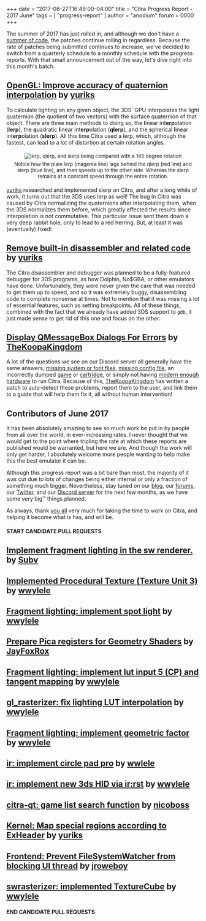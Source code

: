+++
date = "2017-06-27T16:49:00-04:00"
title = "Citra Progress Report - 2017 June"
tags = [ "progress-report" ]
author = "anodium"
forum = 0000
+++

The summer of 2017 has just rolled in, and although we don't have a [summer of code](https://developers.google.com/open-source/gsoc/), the patches continue rolling in regardless. Because the rate of patches being submitted continues to increase, we've decided to switch from a quarterly schedule to a monthly schedule with the progress reports. With that small announcement out of the way, let's dive right into this month's batch.
<br />

## [OpenGL: Improve accuracy of quaternion interpolation](https://github.com/citra-emu/citra/pull/2729) by [yuriks](https://github.com/yuriks)

To calculate lighting on any given object, the 3DS' GPU interpolates the light quaternion (the quotient of two vectors) with the surface quaternion of that object. There are three main methods to doing so, the **l**inear int**erp**olation (**lerp**), the **q**uadratic **l**inear int**erp**olation (**qlerp**), and the **s**pherical **l**inear int**erp**olation (**slerp**). All this time Citra used a lerp, which, although the fastest, can lead to a lot of distortion at certain rotation angles.

<p style="text-align: center; font-size: small; padding: 1%">
<img style="padding: 0% 0% 1% 0%" alt="lerp, qlerp, and slerp being compared with a 145 degree rotation" src="/images/entry/citra-progress-report-2017-june/lerp-qlerp-slerp.gif" />
<br />
Notice how the plain lerp (magenta line) lags behind the qlerp (red line) and slerp (blue line), and then speeds up to the other side. Whereas the slerp remains at a constant speed through the entire rotation.
</p>

[yuriks](https://github.com/yuriks) researched and implemented slerp on Citra, and after a long while of work, it turns out that the 3DS uses lerp as well! The bug in Citra was caused by Citra normalizing the quaternions after interpolating them, when the 3DS normalizes them before, which greatly affected the results since interpolation is not commutative. This particular issue sent them down a very deep rabbit hole, only to lead to a red herring. But, at least it was (eventually) fixed!

## [Remove built-in disassembler and related code](https://github.com/citra-emu/citra/pull/2689) by [yuriks](https://github.com/yuriks)

The Citra disassembler and debugger was planned to be a fully-featured debugger for 3DS programs, as how Dolphin, No$GBA, or other emulators have done. Unfortunately, they were never given the care that was needed to get them up to speed, and so it was extremely buggy, disassembling code to complete nonsense at times. Not to mention that it was missing a lot of essential features, such as setting breakpoints. All of these things, combined with the fact that we already have added 3DS support to `gdb`, it just made sense to get rid of this one and focus on the other.

## [Display QMessageBox Dialogs For Errors](https://github.com/citra-emu/citra/pull/2611) by [TheKoopaKingdom](https://github.com/TheKoopaKingdom)

A lot of the questions we see on our Discord server all generally have the same answers; [missing system or font files](https://citra-emu.org/wiki/dumping-system-archives-and-the-shared-fonts-from-a-3ds-console/), [missing config file](https://citra-emu.org/wiki/dumping-config-savegame-from-a-3ds-console/), an incorrectly dumped [game](https://citra-emu.org/wiki/dumping-installed-titles/) or [cartridge](https://citra-emu.org/wiki/dumping-game-cartridges/), or simply not having [modern enough hardware](https://citra-emu.org/wiki/faq/#what-kind-of-specification-do-i-need-to-run-citra) to run Citra. Because of this, [TheKoopaKingdom](https://github.com/TheKoopaKingdom) has written a patch to auto-detect these problems, report them to the user, and link them to a guide that will help them fix it, all without human intervention!

## Contributors of June 2017

It has been absolutely amazing to see so much work be put in by people from all over the world, in ever-increasing rates. I never thought that we would get to the point where tripling the rate at which these reports are published would be warranted, but here we are. And though the work will only get harder, I absolutely welcome more people wanting to help make this the best emulator it can be.

Although this progress report was a bit bare than most, the majority of it was cut due to lots of changes being either internal or only a fraction of something much bigger. Nevertheless, stay tuned on our [blog](https://citra-emu.org/), our [forums](https://community.citra-emu.org/), our [Twitter](https://twitter.com/citraemu), and our [Discord server](https://discord.gg/fZwvKPu) for the next few months, as we have some very big™ things planned.

 As always, thank [you all](https://github.com/citra-emu/citra/graphs/contributors?from=2017-04-16&amp;to=2017-06-27&amp;type=c) very much for taking the time to work on Citra, and helping it become what is has, and will be.


#### START CANDIDATE PULL REQUESTS ####

## [Implement fragment lighting in the sw renderer.](https://github.com/citra-emu/citra/pull/2766) by [Subv](https://github.com/Subv)
## [Implemented Procedural Texture (Texture Unit 3)](https://github.com/citra-emu/citra/pull/2697) by [wwylele](https://github.com/wwylele)
## [Fragment lighting: implement spot light](https://github.com/citra-emu/citra/pull/2727) by [wwylele](https://github.com/wwylele)
## [Prepare Pica registers for Geometry Shaders](https://github.com/citra-emu/citra/pull/2695) by [JayFoxRox](https://github.com/JayFoxRox)
## [Fragment lighting: implement lut input 5 (CP) and tangent mapping](https://github.com/citra-emu/citra/pull/2762) by [wwylele](https://github.com/wwylele)
## [gl_rasterizer: fix lighting LUT interpolation](https://github.com/citra-emu/citra/pull/2792) by [wwylele](https://github.com/wwylele)
## [Fragment lighting: implement geometric factor](https://github.com/citra-emu/citra/pull/2776) by [wwylele](https://github.com/wwylele)
## [ir: implement circle pad pro](https://github.com/citra-emu/citra/pull/2606) by [wwlele](https://github.com/wwylele)
## [ir: implement new 3ds HID via ir:rst](https://github.com/citra-emu/citra/pull/2676) by [wwylele](https://github.com/wwylele)
## [citra-qt: game list search function](https://github.com/citra-emu/citra/pull/2673) by [nicoboss](https://github.com/nicoboss)
## [Kernel: Map special regions according to ExHeader](https://github.com/citra-emu/citra/pull/2687) by [yuriks](https://github.com/yuriks)
## [Frontend: Prevent FileSystemWatcher from blocking UI thread](https://github.com/citra-emu/citra/pull/2669) by [jroweboy](https://github.com/jroweboy)
## [swrasterizer: implemented TextureCube](https://github.com/citra-emu/citra/pull/2721) by [wwylele](https://github.com/wwylele)

#### END CANDIDATE PULL REQUESTS ####
